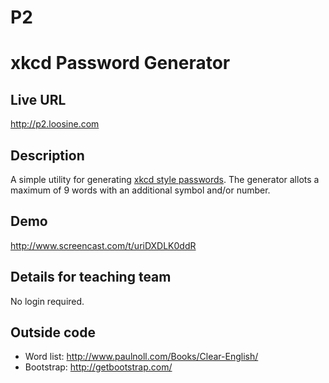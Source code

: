 # P2
# xkcd Password Generator

## Live URL
<http://p2.loosine.com>

## Description
A simple utility for generating [xkcd style passwords](http://xkcd.com/936/). The generator allots a maximum of 9 words with an additional symbol and/or number.

## Demo
<http://www.screencast.com/t/uriDXDLK0ddR>

## Details for teaching team
No login required.


## Outside code
* Word list: http://www.paulnoll.com/Books/Clear-English/
* Bootstrap: http://getbootstrap.com/

